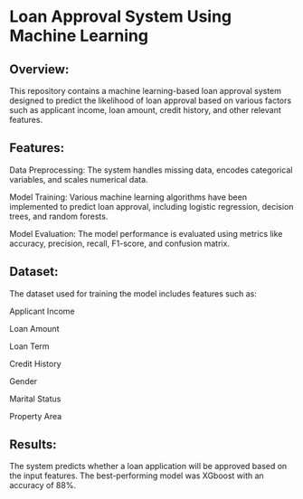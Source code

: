 # **Loan Approval System Using Machine Learning**


## **Overview:**


This repository contains a machine learning-based loan approval system designed to predict the likelihood of loan approval based on various factors such as applicant income, loan amount, credit history, and other relevant features.


## **Features:**

Data Preprocessing: The system handles missing data, encodes categorical variables, and scales numerical data.

Model Training: Various machine learning algorithms have been implemented to predict loan approval, including logistic regression, decision trees, and random forests.

Model Evaluation: The model performance is evaluated using metrics like accuracy, precision, recall, F1-score, and confusion matrix.

## **Dataset:**

The dataset used for training the model includes features such as:

Applicant Income

Loan Amount

Loan Term

Credit History

Gender

Marital Status

Property Area


## **Results:**

The system predicts whether a loan application will be approved based on the input features. The best-performing model was XGboost with an accuracy of 88%.
